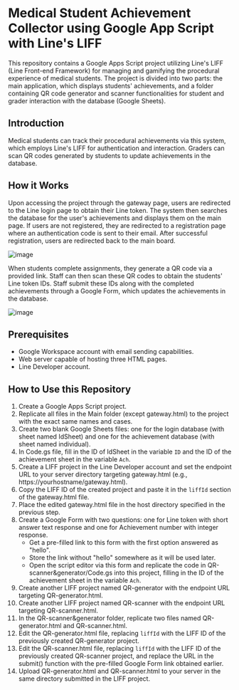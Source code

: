# Medical Student Achievement Collector using Google App Script with Line's LIFF

This repository contains a Google Apps Script project utilizing Line's LIFF (Line Front-end Framework) for managing and gamifying the procedural experience of medical students. The project is divided into two parts: the main application, which displays students' achievements, and a folder containing QR code generator and scanner functionalities for student and grader interaction with the database (Google Sheets).

## Introduction

Medical students can track their procedural achievements via this system, which employs Line's LIFF for authentication and interaction. Graders can scan QR codes generated by students to update achievements in the database. 

## How it Works

Upon accessing the project through the gateway page, users are redirected to the Line login page to obtain their Line token. The system then searches the database for the user's achievements and displays them on the main page. If users are not registered, they are redirected to a registration page where an authentication code is sent to their email. After successful registration, users are redirected back to the main board.

![image](https://github.com/absins/achievement-collector-using-Google-Appscript-with-Line-s-LIFF/assets/53501806/ad140361-bcce-48d0-b88f-6eba3d5754de)

When students complete assignments, they generate a QR code via a provided link. Staff can then scan these QR codes to obtain the students' Line token IDs. Staff submit these IDs along with the completed achievements through a Google Form, which updates the achievements in the database.

![image](https://github.com/absins/achievement-collector-using-Google-Appscript-with-Line-s-LIFF/assets/53501806/3b0981bd-7e71-4ec6-82c8-a80211c08970)

## Prerequisites

- Google Workspace account with email sending capabilities.
- Web server capable of hosting three HTML pages.
- Line Developer account.

## How to Use this Repository

1. Create a Google Apps Script project.
2. Replicate all files in the Main folder (except gateway.html) to the project with the exact same names and cases.
3. Create two blank Google Sheets files: one for the login database (with sheet named IdSheet) and one for the achievement database (with sheet named individual).
4. In Code.gs file, fill in the ID of IdSheet in the variable `ID` and the ID of the achievement sheet in the variable `Ach`.
5. Create a LIFF project in the Line Developer account and set the endpoint URL to your server directory targeting gateway.html (e.g., https://yourhostname/gateway.html).
6. Copy the LIFF ID of the created project and paste it in the `liffId` section of the gateway.html file.
7. Place the edited gateway.html file in the host directory specified in the previous step.
8. Create a Google Form with two questions: one for Line token with short answer text response and one for Achievement number with integer response.
   - Get a pre-filled link to this form with the first option answered as "hello".
   - Store the link without "hello" somewhere as it will be used later.
   - Open the script editor via this form and replicate the code in QR-scanner&generator/Code.gs into this project, filling in the ID of the achievement sheet in the variable `Ach`.
9. Create another LIFF project named QR-generator with the endpoint URL targeting QR-generator.html.
10. Create another LIFF project named QR-scanner with the endpoint URL targeting QR-scanner.html.
11. In the QR-scanner&generator folder, replicate two files named QR-generator.html and QR-scanner.html.
12. Edit the QR-generator.html file, replacing `liffId` with the LIFF ID of the previously created QR-generator project.
13. Edit the QR-scanner.html file, replacing `liffId` with the LIFF ID of the previously created QR-scanner project, and replace the URL in the submit() function with the pre-filled Google Form link obtained earlier.
14. Upload QR-generator.html and QR-scanner.html to your server in the same directory submitted in the LIFF project.
